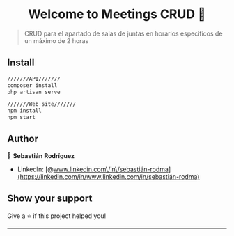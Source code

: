 <h1 align="center">Welcome to Meetings CRUD 👋</h1>
<p>
</p>

> CRUD para el apartado de salas de juntas en horarios especificos de un máximo de 2 horas

## Install

```sh
///////API///////
composer install
php artisan serve

///////Web site///////
npm install
npm start
```

## Author

👤 **Sebastián Rodríguez**

- LinkedIn: [@www.linkedin.com\/in\/sebastián-rodma](https://linkedin.com/in/www.linkedin.com/in/sebastián-rodma)

## Show your support

Give a ⭐️ if this project helped you!

---
